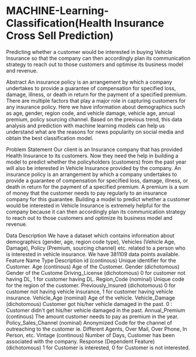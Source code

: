 # MACHINE-Learning-Classification(Health Insurance Cross Sell Prediction)
Predicting whether a customer would be interested in buying Vehicle Insurance so that the company can then accordingly plan its communication strategy to reach out to those customers and optimise its business model and revenue.

Abstract
An insurance policy is an arrangement by which a company undertakes to provide a guarantee of compensation for specified loss, damage, illness, or death in return for the payment of a specified premium. There are multiple factors that play a major role in capturing customers for any insurance policy. Here we have information about demographics such as age, gender, region code, and vehicle damage, vehicle age, annual premium, policy sourcing channel. Based on the previous trend, this data analysis and prediction with machine learning models can help us understand what are the reasons for news popularity on social media and obtain the best classification model.

Problem Statement
Our client is an Insurance company that has provided Health Insurance to its customers. Now they need the help in building a model to predict whether the policyholders (customers) from the past year will also be interested in Vehicle Insurance provided by the company.
An insurance policy is an arrangement by which a company undertakes to provide a guarantee of compensation for specified loss, damage, illness, or death in return for the payment of a specified premium. A premium is a sum of money that the customer needs to pay regularly to an insurance company for this guarantee.
Building a model to predict whether a customer would be interested in Vehicle Insurance is extremely helpful for the company because it can then accordingly plan its communication strategy to reach out to those customers and optimize its business model and revenue.

Data Description
We have a dataset which contains information about demographics (gender, age, region code type), Vehicles (Vehicle Age, Damage), Policy (Premium, sourcing channel) etc. related to a person who is interested in vehicle insurance. We have 381109 data points available.
Feature Name	Type	Description
id	(continous)	Unique identifier for the Customer.
Age	(continous)	Age of the Customer.
Gender	(dichotomous)	Gender of the Custome
Driving_License	(dichotomous)	0 for customer not having DL, 1 for customer having DL.
Region_Code	(nominal)	Unique code for the region of the customer.
Previously_Insured	(dichotomous)	0 for customer not having vehicle insurance, 1 for customer having vehicle insurance.
Vehicle_Age	(nominal)	Age of the vehicle.
Vehicle_Damage	(dichotomous)	Customer got his/her vehicle damaged in the past. 0 : Customer didn't get his/her vehicle damaged in the past.
Annual_Premium	(continous)	The amount customer needs to pay as premium in the year.
Policy_Sales_Channel	(nominal)	Anonymized Code for the channel of outreaching to the customer ie. Different Agents, Over Mail, Over Phone, In Person, etc.
Vintage	(continous)	Number of Days, Customer has been associated with the company.
Response (Dependent Feature)	(dichotomous)	1 for Customer is interested, 0 for Customer is not interested.
